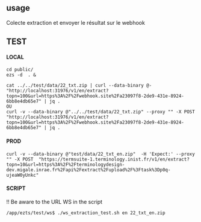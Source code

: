 
## usage  

Colecte extraction et envoyer le résultat sur le webhook   

## TEST  
#### LOCAL  
```
cd public/  
ezs -d  . &  

cat ../../test/data/22_txt.zip | curl --data-binary @- "http://localhost:31976/v1/en/extract?topn=100&url=https%3A%2F%2Fwebhook.site%2Fa23097f8-2de9-431e-8924-6bb8e4db65e7" | jq .  
OU
curl -v --data-binary @"../../test/data/22_txt.zip" --proxy "" -X POST  "http://localhost:31976/v1/en/extract?topn=100&url=https%3A%2F%2Fwebhook.site%2Fa23097f8-2de9-431e-8924-6bb8e4db65e7" | jq .  
```

#### PROD  
```  
curl -v --data-binary @"test/data/22_txt_en.zip"  -H 'Expect:' --proxy "" -X POST  "https://termsuite-1.terminology.inist.fr/v1/en/extract?topn=10&url=https%3A%2F%2Fterminologydesign-dev.migale.inrae.fr%2Fapi%2Fextract%2Fupload%2F%3Ftask%3Dp0q-ujeaW0yUnkc"  
 ```
#### SCRIPT  
!! Be aware to the URL WS in the script  
```
/app/ezts/test/ws$ ./ws_extraction_test.sh en 22_txt_en.zip  
```
